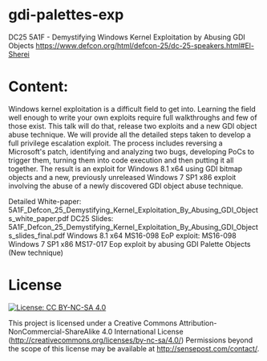 # gdi-palettes-exp
DC25 5A1F - Demystifying Windows Kernel Exploitation by Abusing GDI Objects
https://www.defcon.org/html/defcon-25/dc-25-speakers.html#El-Sherei

# Content:
Windows kernel exploitation is a difficult field to get into. Learning the field well enough to write your own exploits require full walkthroughs and few of those exist. This talk will do that, release two exploits and a new GDI object abuse technique.
We will provide all the detailed steps taken to develop a full privilege escalation exploit. The process includes reversing a Microsoft's patch, identifying and analyzing two bugs, developing PoCs to trigger them, turning them into code execution and then putting it all together. The result is an exploit for Windows 8.1 x64 using GDI bitmap objects and a new, previously unreleased Windows 7 SP1 x86 exploit involving the abuse of a newly discovered GDI object abuse technique.

Detailed White-paper: 5A1F_Defcon_25_Demystifying_Kernel_Exploitation_By_Abusing_GDI_Objects_white_paper.pdf
DC25 Slides: 5A1F_Defcon_25_Demystifying_Kernel_Exploitation_By_Abusing_GDI_Objects_slides_final.pdf
Windows 8.1 x64 MS16-098 EoP exploit: MS16-098
Windows 7 SP1 x86 MS17-017 Eop exploit by abusing GDI Palette Objects (New technique)

# License
[![License: CC BY-NC-SA 4.0](https://img.shields.io/badge/License-CC%20BY--NC--SA%204.0-lightgrey.svg)](http://creativecommons.org/licenses/by-nc-sa/4.0/)

This project is licensed under a Creative Commons Attribution-NonCommercial-ShareAlike 4.0 International License (http://creativecommons.org/licenses/by-nc-sa/4.0/) Permissions beyond the scope of this license may be available at http://sensepost.com/contact/.
